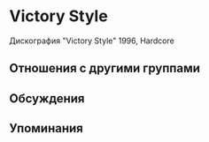 # Victory Style

Дискография
"Victory Style" 1996, Hardcore

## Отношения с другими группами


## Обсуждения


## Упоминания

